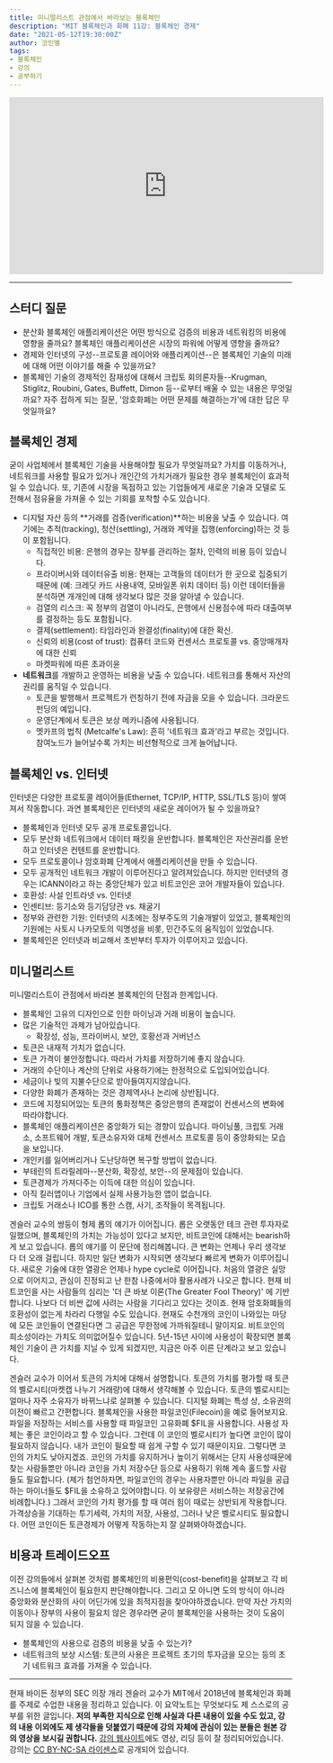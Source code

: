 ```yaml
---
title: 미니멀리스트 관점에서 바라보는 블록체인
description: "MIT 블록체인과 화폐 11강: 블록체인 경제"
date: "2021-05-12T19:30:00Z"
author: 코인별
tags: 
- 블록체인
- 강의
- 공부하기
---
```


<iframe width="560" height="315" src="https://www.youtube.com/embed/_eGNSuTBc60" title="YouTube video player" frameborder="0" allow="accelerometer; autoplay; clipboard-write; encrypted-media; gyroscope; picture-in-picture" allowfullscreen></iframe>

---

## 스터디 질문
- 분산화 블록체인 애플리케이션은 어떤 방식으로 검증의 비용과 네트워킹의 비용에 영향을 줄까요? 블록체인 애플리케이션은 시장의 파워에 어떻게 영향을 줄까요?
- 경제와 인터넷의 구성--프로토콜 레이어와 애플리케이션--은 블록체인 기술의 미래에 대해 어떤 이야기를 해줄 수 있을까요?
- 블록체인 기술의 경제적인 잠재성에 대해서 크립토 회의론자들--Krugman, Stiglitz, Roubini, Gates, Buffett, Dimon 등--로부터 배울 수 있는 내용은 무엇일까요? 자주 접하게 되는 질문, '암호화폐는 어떤 문제를 해결하는가'에 대한 답은 무엇일까요?

## 블록체인 경제
굳이 사업체에서 블록체인 기술을 사용해야할 필요가 무엇일까요? 가치를 이동하거나, 네트워크를 사용할 필요가 있거나 개인간의 가치거래가 필요한 경우 블록체인이 효과적일 수 있습니다. 또, 기존에 시장을 독점하고 있는 기업들에게 새로운 기술과 모델로 도전해서 점유율을 가져올 수 있는 기회를 포착할 수도 있습니다.

- 디지털 자산 등의 **거래를 검증(verification)**하는 비용을 낮출 수 있습니다. 여기에는 추적(tracking), 청산(settling), 거래와 계약을 집행(enforcing)하는 것 등이 포함됩니다.
  - 직접적인 비용: 은행의 경우는 장부를 관리하는 절차, 인력의 비용 등이 있습니다.
  - 프라이버시와 데이터유출 비용: 현재는 고객들의 데이터가 한 곳으로 집중되기 때문에 (예: 크레딧 카드 사용내역, 모바일폰 위치 데이터 등) 이런 데이터들을 분석하면 개개인에 대해 생각보다 많은 것을 알아낼 수 있습니다.
  - 검열의 리스크: 꼭 정부의 검열이 아니라도, 은행에서 신용점수에 따라 대출여부를 결정하는 등도 포함됩니다.
  - 결제(settlement): 타임라인과 완결성(finality)에 대한 확신. 
  - 신뢰의 비용(cost of trust): 컴퓨터 코드와 컨센서스 프로토콜 vs. 중앙매개자에 대한 신뢰
  - 마켓파워에 따른 초과이윤
- **네트워크**를 개발하고 운영하는 비용을 낮출 수 있습니다. 네트워크를 통해서 자산의 권리를 움직일 수 있습니다.
  - 토큰을 발행해서 프로젝트가 런칭하기 전에 자금을 모을 수 있습니다. 크라운드펀딩의 예입니다.
  - 운영단계에서 토큰은 보상 메카니즘에 사용됩니다.
  - 멧카프의 법칙 (Metcalfe's Law): 흔히 '네트워크 효과'라고 부르는 것입니다. 참여노드가 늘어날수록 가치는 비선형적으로 크게 늘어납니다.

## 블록체인 vs. 인터넷
인터넷은 다양한 프로토콜 레이어들(Ethernet, TCP/IP, HTTP, SSL/TLS 등)이 쌓여져서 작동합니다. 과연 블록체인은 인터넷의 새로운 레이어가 될 수 있을까요?

- 블록체인과 인터넷 모두 공개 프로토콜입니다.
- 모두 분산화 네트워크에서 데이터 패킷을 운반합니다. 블록체인은 자산권리를 운반하고 인터넷은 컨텐트를 운반합니다.
- 모두 프로토콜이나 암호화폐 단계에서 애플리케이션을 만들 수 있습니다.
- 모두 공개적인 네트워크 개발이 이루어진다고 알려져있습니다. 하지만 인터넷의 경우는 ICANN이라고 하는 중앙단체가 있고 비트코인은 코어 개발자들이 있습니다.
- 호환성: 사설 인트라넷 vs. 인터넷
- 인센티브: 등기소와 등기담당관 vs. 채굴기
- 정부와 관련한 기원: 인터넷의 시초에는 정부주도의 기술개발이 있었고, 블록체인의 기원에는 사토시 나카모토의 익명성을 비롯, 민간주도의 움직임이 있었습니다.
- 블록체인은 인터넷과 비교해서 초반부터 투자가 이루어지고 있습니다.

## 미니멀리스트
미니멀리스트이 관점에서 바라본 블록체인의 단점과 한계입니다.
- 블록체인 고유의 디자인으로 인한 마이닝과 거래 비용이 높습니다.
- 많은 기술적인 과제가 남아있습니다.
  - 확장성, 성능, 프라이버시, 보안, 호황선과 거버넌스
- 토큰은 내재적 가치가 없습니다.
- 토큰 가격이 불안정합니다. 따라서 가치를 저장하기에 좋지 않습니다.
- 거래의 수단이나 계산의 단위로 사용하기에는 한정적으로 도입되어있습니다.
- 세금이나 빚의 지불수단으로 받아들여지지않습니다.
- 다양한 화폐가 존재하는 것은 경제역사나 논리에 상반됩니다.
- 코드에 지정되어있는 토큰의 통화정책은 중앙은행의 존재없이 컨센서스의 변화에 따라야합니다.
- 블록체인 애플리케이션은 중앙화가 되는 경향이 있습니다. 마이닝풀, 크립토 거래소, 소프트웨어 개발, 토큰소유자와 대체 컨센서스 프로토콜 등이 중앙화되는 모습을 보입니다.
- 개인키를 잃어버리거나 도난당하면 복구할 방법이 없습니다.
- 부테린의 트라릴레마--분산화, 확장성, 보안--의 문제점이 있습니다.
- 토큰경제가 가져다주는 이득에 대한 의심이 있습니다.
- 아직 킬러앱이나 기업에서 실제 사용가능한 앱이 없습니다.
- 크립토 거래소나 ICO를 통한 스캠, 사기, 조작들이 목격됩니다.

겐슬러 교수의 쌍둥이 형제 롭의 얘기가 이어집니다. 롭은 오랫동안 테크 관련 투자자로 일했으며, 블록체인의 가치는 가능성이 있다고 보지만, 비트코인에 대해서는 bearish하게 보고 있습니다. 롭의 얘기를 이 문단에 정리해봅니다. 큰 변화는 언제나 우리 생각보다 더 오래 걸립니다. 하지만 일단 변화가 시작되면 생각보다 빠르게 변화가 이루어집니다. 새로운 기술에 대한 열광은 언제나 hype cycle로 이어집니다. 처음의 열광은 실망으로 이어지고, 관심이 진정되고 난 한참 나중에서야 활용사례가 나오곤 합니다. 현재 비트코인을 사는 사람들의 심리는 '더 큰 바보 이론(The Greater Fool Theory)' 에 기반합니다. 나보다 더 비싼 값에 사려는 사람을 기다리고 있다는 것이죠. 현재 암호화폐들의 호환성이 없는게 차라리 다행일 수도 있습니다. 현재도 수천개의 코인이 나와있는 마당에 모든 코인들이 연결된다면 그 공급은 무한정에 가까워질테니 말이지요. 비트코인의 희소성이라는 가치도 의미없어질수 있습니다. 5년-15년 사이에 사용성이 확장되면 블록체인 기술이 큰 가치를 지닐 수 있게 되겠지만, 지금은 아주 이른 단계라고 보고 있습니다.

겐슬러 교수가 이어서 토큰의 가치에 대해서 설명합니다. 토큰의 가치를 평가할 때 토큰의 벨로시티(마켓캡 나누기 거래량)에 대해서 생각해볼 수 있습니다. 토큰의 벨로시티는 얼마나 자주 소유자가 바뀌느냐로 살펴볼 수 있습니다. 디지털 화폐는 특성 상, 소유권의 이전이 빠르고 간편합니다. 블록체인을 사용한 파일코인(Filecoin)을 예로 들어보지요. 파일을 저장하는 서비스를 사용할 때 파일코인 고유화폐 $FIL을 사용합니다. 사용성 자체는 좋은 코인이라고 할 수 있습니다. 그런데 이 코인의 벨로시티가 높다면 코인이 많이 필요하지 않습니다. 내가 코인이 필요할 때 쉽게 구할 수 있기 때문이지요. 그렇다면 코인의 가치도 낮아지겠죠. 코인의 가치를 유지하거나 높이기 위해서는 단지 사용성때문에 찾는 사람들뿐만 아니라 코인을 가치 저장수단 등으로 사용하기 위해 계속 홀드할 사람들도 필요합니다. (제가 첨언하자면, 파일코인의 경우는 사용자뿐만 아니라 파일을 공급하는 마이너들도 $FIL을 소유하고 있어야합니다. 이 보유량은 서비스하는 저장공간에 비례합니다.) 그래서 코인의 가치 평가를 할 때 여러 힘이 때로는 상반되게 작용합니다. 가격상승을 기대하는 투기세력, 가치의 저장, 사용성, 그러나 낮은 벨로시티도 필요합니다. 어떤 코인이든 토큰경제가 어떻게 작동하는지 잘 살펴봐야하겠습니다.

## 비용과 트레이드오프
이전 강의들에서 살펴본 것처럼 블록체인의 비용편익(cost-benefit)을 살펴보고 각 비즈니스에 블록체인이 필요한지 판단해야합니다. 그리고 모 아니면 도의 방식이 아니라 중앙화와 분산화의 사이 어딘가에 있을 최적지점을 찾아야하겠습니다. 만약 자산 가치의 이동이나 장부의 사용이 필요치 않은 경우라면 굳이 블록체인을 사용하는 것이 도움이 되지 않을 수 있습니다. 

- 블록체인의 사용으로 검증의 비용을 낮출 수 있는가?
- 네트워크의 보상 시스템: 토큰의 사용은 프로젝트 초기의 투자금을 모으는 등의 초기 네트워크 효과를 가져올 수 있습니다.

---
현재 바이든 정부의 SEC 의장 개리 겐슬러 교수가 MIT에서 2018년에 블록체인과 화폐를 주제로 수업한 내용을 정리하고 있습니다. 이 요약노트는 무엇보다도 제 스스로의 공부를 위한 글입니다. **저의 부족한 지식으로 인해 사실과 다른 내용이 있을 수도 있고, 강의 내용 이외에도 제 생각들을 덧붙였기 때문에 강의 자체에 관심이 있는 분들은 원본 강의 영상을 보시길 권합니다.** [강의 웹사이트](https://ocw.mit.edu/courses/sloan-school-of-management/15-s12-blockchain-and-money-fall-2018/video-lectures/)에도 영상, 리딩 등이 잘 정리되어있습니다. 강의는 [CC BY-NC-SA 라이센스](https://creativecommons.org/licenses/by-nc-sa/4.0/)로 공개되어 있습니다.